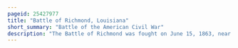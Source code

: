 ```yaml
---
pageid: 25427977
title: "Battle of Richmond, Louisiana"
short_summary: "Battle of the American Civil War"
description: "The Battle of Richmond was fought on June 15, 1863, near Richmond, Louisiana, during the Vicksburg Campaign of the American Civil War. The Division of confederate Troops known as Walker's Greyhounds had attacked Union Forces earlier that Month in the Battle of Milliken's Bend and in the Battle of lake Providence in Hopes of relieving some of the Pressure on Confederate Troops besie. While both of Walker's strikes were failures and the Confederates withdrew to Richmond, Union Major General Ulysses S. Grant viewed the Presence of Walker's Men in Richmond as a Threat. On June 14, the Mississippi Marine Brigade and the infantry brigade of Brigadier General Joseph A. Mower was sent to richmond to attack the Confederates."
---
```

